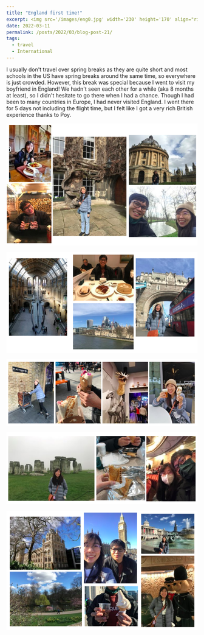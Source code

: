 ```yaml
---
title: "England first time!"
excerpt: <img src='/images/eng0.jpg' width='230' height='170' align="right" hspace="20">  I usually don't travel over spring breaks as they are quite short and most schools in the US have spring breaks around the same time, so everywhere is just crowded. However, this break was special because I went to visit my boyfriend in England! We hadn't seen each other for a while (aka 8 months at least), so I didn't hesitate to go there when I had a chance. Though I had been to many countries in Europe, I had never visited England. I went there for 5 days not including the flight time, but I felt like I got a very rich British experience thanks to Poy. 
date: 2022-03-11
permalink: /posts/2022/03/blog-post-21/
tags:
  - travel
  - International
---
```


I usually don't travel over spring breaks as they are quite short and most schools in the US have spring breaks around the same time, so everywhere is just crowded. However, this break was special because I went to visit my boyfriend in England! We hadn't seen each other for a while (aka 8 months at least), so I didn't hesitate to go there when I had a chance. Though I had been to many countries in Europe, I had never visited England. I went there for 5 days not including the flight time, but I felt like I got a very rich British experience thanks to Poy. 

<p align="center">
  <img src="/images/eng1.png">
</p>

<p align="center">
  <img src="/images/eng2.png">
</p>

<p align="center">
  <img src="/images/eng3.png">
</p>

<p align="center">
  <img src="/images/eng4.png">
</p>

<p align="center">
  <img src="/images/eng5.png">
</p>




